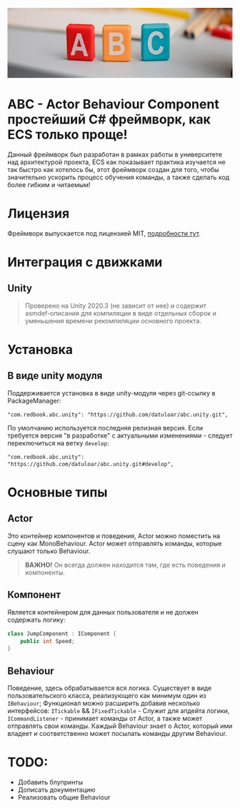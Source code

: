 <p align="center">
    <img src="GitResources~/img.jpg" width="645" height="157" alt="ABC">
</p>

# ABC - Actor Behaviour Component простейший C# фреймворк, как ECS только проще!
Данный фреймворк был разработан в рамках работы в университете над архитектурой проекта, ECS как показывает практика изучается
не так быстро как хотелось бы, этот фреймворк создан для того, чтобы значительно ускорить процесс обучения команды, а также 
сделать код более гибким и читаемым!

# Лицензия
Фреймворк выпускается под лицензией MIT, [подробности тут](./LICENSE).

# Интеграция с движками

## Unity
> Проверено на Unity 2020.3 (не зависит от нее) и содержит asmdef-описания для компиляции в виде отдельных сборок и уменьшения времени рекомпиляции основного проекта.

# Установка

## В виде unity модуля
Поддерживается установка в виде unity-модуля через git-ссылку в PackageManager:
```
"com.redbook.abc.unity": "https://github.com/datuloar/abc.unity.git",
```
По умолчанию используется последняя релизная версия. Если требуется версия "в разработке" с актуальными изменениями - следует переключиться на ветку `develop`:
```
"com.redbook.abc.unity": "https://github.com/datuloar/abc.unity.git#develop",
```

# Основные типы

## Actor
Это контейнер компонентов и поведения, Actor можно поместить на сцену как MonoBehaviour.
Actor может отправлять команды, которые слушают только Behaviour.

> **ВАЖНО!** Он всегда должен находится там, где есть поведения и компоненты.

## Компонент
Является контейнером для данных пользователя и не должен содержать логику:
```c#
class JumpComponent : IComponent {
    public int Speed;
}
```

## Behaviour
Поведение, здесь обрабатывается вся логика.
Существует в виде пользовательского класса, реализующего как минимум один из `IBehaviour`;
Функционал можно расширить добавив несколько интерфейсов:
`ITickable` && `IFixedTickable` - Служит для апдейта логики,
`ICommandListener` - принимает команды от Actor, а также может отправлять свои команды.
Каждый Behaviour знает о Actor, который ими владеет и соответственно может посылать команды другим Behaviour.

# TODO:
* Добавить блупринты
* Дописать документацию
* Реализовать общие Behaviour